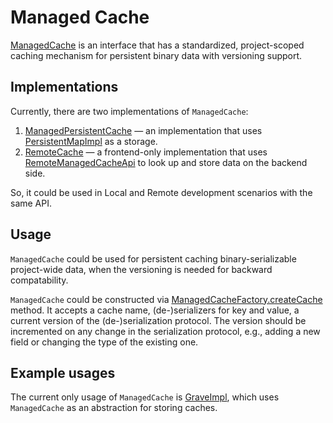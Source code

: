 # Managed Cache

[ManagedCache](../platform-impl/src/com/intellij/util/io/cache/ManagedCache.kt) is an interface that has a standardized, project-scoped caching mechanism for persistent binary data with versioning support.

## Implementations
Currently, there are two implementations of `ManagedCache`:
1. [ManagedPersistentCache](../platform-impl/src/com/intellij/util/io/cache/ManagedPersistentCache.kt) — an implementation that uses [PersistentMapImpl](../util/src/com/intellij/util/io/PersistentMapImpl.java) as a storage.
2. [RemoteCache](../../../remote-dev/cwm-guest/src/com/jetbrains/thinclient/util/RemoteCache.kt) — a frontend-only implementation that uses [RemoteManagedCacheApi](managed.cache/src/RemoteManagedCacheApi.kt) to look up and store data on the backend side.

So, it could be used in Local and Remote development scenarios with the same API.

## Usage
`ManagedCache` could be used for persistent caching binary-serializable project-wide data, when the versioning is needed for backward compatability.

`ManagedCache` could be constructed via [ManagedCacheFactory.createCache](../platform-impl/src/com/intellij/util/io/cache/ManagedCacheFactory.kt) method.
It accepts a cache name, (de-)serializers for key and value, a current version of the (de-)serialization protocol.
The version should be incremented on any change in the serialization protocol, e.g., adding a new field or changing the type of the existing one.

## Example usages
The current only usage of `ManagedCache` is [GraveImpl](../platform-impl/src/com/intellij/openapi/editor/impl/zombie/GraveImpl.kt), which uses `ManagedCache` as an abstraction for storing caches. 